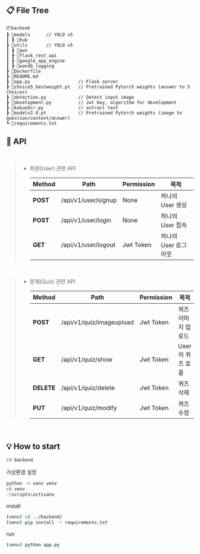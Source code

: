 ## **📋 File Tree**
```
📦backend 
┣ 📂models      // YOLO v5
┃ ┣ 📂hub
┣ 📂utils       // YOLO v5
┃ ┣ 📂aws
┃ ┣ 📂flask_rest_api
┃ ┣ 📂google_app_engine
┃ ┣ 📂wandb_logging
┣ 📜Dockerfile 
┣ 📜README.md
┣ 📜app.py                  // Flask server
┣ 📜choice5_bestweight.pt   // Pretrained Pytorch weights (answer to 5 choices)
┣ 📜detection.py            // Detect input image
┣ 📜development.py          // Jwt key, algorithm for development
┣ 📜kakaoOcr.py             // extract text
┣ 📜modelv2.0.pt            // Pretrained Pytorch weights (image to question/content/answer)
┗ 📜requirements.txt
```


## **📑 API** 
   
<br>

> - 회원(User) 관련 API
> 
>   |  Method |  Path  |  Permission |  목적 |
>   | --- | --- | --- | --- |
>   |**POST** |/api/v1/user/signup | None |하나의 User 생성|
>   |**POST** |/api/v1/user/login | None |하나의 User 접속|
>   |**GET** |/api/v1/user/logout | Jwt Token |하나의 User 로그아웃|

<br>

> - 문제(Quiz) 관련 API
> 
>   |  Method |  Path  |  Permission |  목적 |
>   | --- | --- | --- | --- |
>   |**POST** |/api/v1/quiz/imageupload | Jwt Token |퀴즈 이미지 업로드|
>   |**GET** |/api/v1/quiz/show | Jwt Token |User의 퀴즈 호출|
>   |**DELETE** |/api/v1/quiz/delete | Jwt Token |퀴즈 삭제|
>   |**PUT** |/api/v1/quiz/modify | Jwt Token |퀴즈 수정|

<br>

## **💡 How to start**

```bash
cd backend
```

가상환경 설정

```bash
python -m venv venv
cd venv
.\Scripts\activate
```

install

```bash
(venv) cd ../backend/
(venv) pip install -r requirements.txt
```

run

```bash
(venv) python app.py
```
